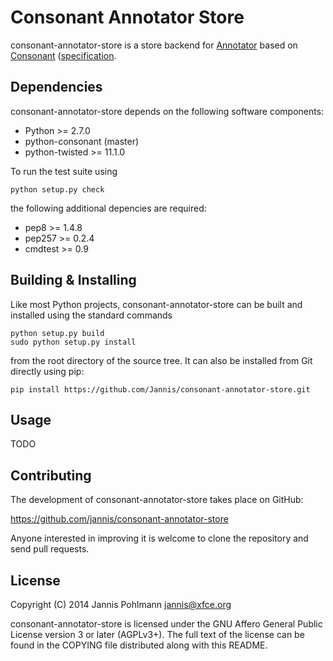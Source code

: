 Consonant Annotator Store
=========================

consonant-annotator-store is a store backend for
[Annotator](http://annotatorjs.org) based on
[Consonant](http://github.com/CodethinkLabs/python-consonant/)
([specification](http://github.com/CodethinkLabs/consonant/).


Dependencies
------------

consonant-annotator-store depends on the following software components:

  * Python >= 2.7.0
  * python-consonant (master)
  * python-twisted >= 11.1.0

To run the test suite using

    python setup.py check

the following additional depencies are required:

  * pep8 >= 1.4.8
  * pep257 >= 0.2.4
  * cmdtest >= 0.9


Building & Installing
---------------------

Like most Python projects, consonant-annotator-store can be built and
installed using the standard commands

    python setup.py build
    sudo python setup.py install

from the root directory of the source tree. It can also be installed
from Git directly using pip:

    pip install https://github.com/Jannis/consonant-annotator-store.git


Usage
-----

TODO


Contributing
------------

The development of consonant-annotator-store takes place on GitHub:

  https://github.com/jannis/consonant-annotator-store

Anyone interested in improving it is welcome to clone the repository
and send pull requests.


License
-------

Copyright (C) 2014 Jannis Pohlmann <jannis@xfce.org>

consonant-annotator-store is licensed under the GNU Affero General
Public License version 3 or later (AGPLv3+). The full text of the
license can be found in the COPYING file distributed along with this
README.
